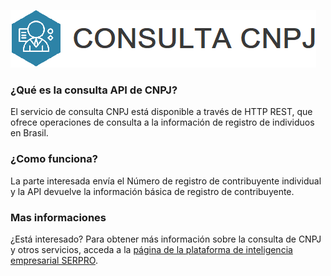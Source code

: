 ![alt text](./images/consulta-cnpj.png)

### ¿Qué es la consulta API de CNPJ?

El servicio de consulta CNPJ está disponible a través de HTTP REST, que ofrece operaciones de consulta a la información de registro de individuos en Brasil.

### ¿Como funciona?

La parte interesada envía el Número de registro de contribuyente individual y la API devuelve la información básica de registro de contribuyente.

### Mas informaciones

¿Está interesado?  Para obtener más información sobre la consulta de CNPJ y otros servicios, acceda a la [página de la plataforma de inteligencia empresarial SERPRO](https://servicos.serpro.gov.br/inteligencia-de-negocios-serpro/).